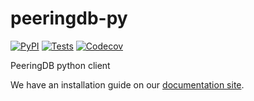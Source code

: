 # peeringdb-py

[![PyPI](https://img.shields.io/pypi/v/peeringdb.svg?maxAge=3600)](https://pypi.python.org/pypi/peeringdb)
[![Tests](https://github.com/peeringdb/peeringdb-py/workflows/tests/badge.svg)](https://github.com/peeringdb/peeringdb-py)
[![Codecov](https://img.shields.io/codecov/c/github/peeringdb/peeringdb-py/master.svg?maxAge=3600)](https://codecov.io/github/peeringdb/peeringdb-py)

PeeringDB python client

We have an installation guide on our [documentation site](https://docs.peeringdb.com/howto/peeringdb-py/).

